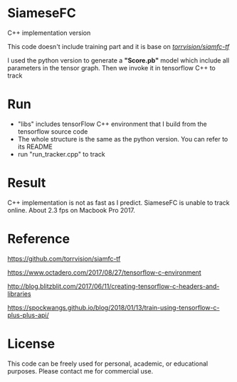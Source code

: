 # SiameseFC
C++ implementation version

This code doesn't include training part and it is base on [*torrvision/siamfc-tf*](https://github.com/torrvision/siamfc-tf)

I used the python version to generate a **"Score.pb"** model which include all parameters in the tensor graph. Then we invoke it in tensorflow C++ to track

# Run

* "libs" includes tensorFlow C++ environment that I build from the tensorflow source code
* The whole structure is the same as the python version. You can refer to its README
* run "run_tracker.cpp" to track


# Result

C++ implementation is not as fast as I predict. SiameseFC is unable to track online. About 2.3 fps on Macbook Pro 2017. 

# Reference
https://github.com/torrvision/siamfc-tf

https://www.octadero.com/2017/08/27/tensorflow-c-environment

http://blog.blitzblit.com/2017/06/11/creating-tensorflow-c-headers-and-libraries

https://spockwangs.github.io/blog/2018/01/13/train-using-tensorflow-c-plus-plus-api/


# License
This code can be freely used for personal, academic, or educational purposes.
Please contact me for commercial use.
